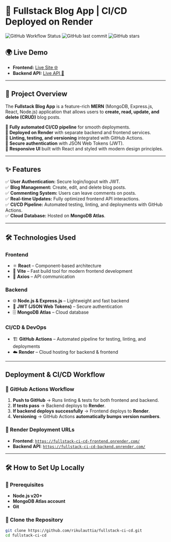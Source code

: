 # 🚀 Fullstack Blog App | CI/CD Deployed on Render

![GitHub Workflow Status](https://img.shields.io/github/actions/workflow/status/rikulauttia/fullstack-ci-cd/deployment.yml?branch=main)
![GitHub last commit](https://img.shields.io/github/last-commit/rikulauttia/fullstack-ci-cd)
![GitHub stars](https://img.shields.io/github/stars/rikulauttia/fullstack-ci-cd?style=social)

## 🌍 Live Demo

- **Frontend:** [Live Site 🌐](https://fullstack-ci-cd-frontend.onrender.com/)
- **Backend API:** [Live API 📡](https://fullstack-ci-cd-backend.onrender.com/)

---

## 📌 Project Overview

The **Fullstack Blog App** is a feature-rich **MERN** (MongoDB, Express.js, React, Node.js) application that allows users to **create, read, update, and delete (CRUD)** blog posts.

🔹 **Fully automated CI/CD pipeline** for smooth deployments.  
🔹 **Deployed on Render** with separate backend and frontend services.  
🔹 **Linting, testing, and versioning** integrated with GitHub Actions.  
🔹 **Secure authentication** with JSON Web Tokens (JWT).  
🔹 **Responsive UI** built with React and styled with modern design principles.

---

## ✨ Features

✅ **User Authentication:** Secure login/logout with JWT.  
✅ **Blog Management:** Create, edit, and delete blog posts.  
✅ **Commenting System:** Users can leave comments on posts.  
✅ **Real-time Updates:** Fully optimized frontend API interactions.  
✅ **CI/CD Pipeline:** Automated testing, linting, and deployments with GitHub Actions.  
✅ **Cloud Database:** Hosted on **MongoDB Atlas**.

---

## 🛠️ Technologies Used

### **Frontend**

- ⚛️ **React** – Component-based architecture
- 🚀 **Vite** – Fast build tool for modern frontend development
- 🔗 **Axios** – API communication

### **Backend**

- 🌐 **Node.js & Express.js** – Lightweight and fast backend
- 🔑 **JWT (JSON Web Tokens)** – Secure authentication
- 🗄️ **MongoDB Atlas** – Cloud database

### **CI/CD & DevOps**

- 🏗️ **GitHub Actions** – Automated pipeline for testing, linting, and deployments
- ☁️ **Render** – Cloud hosting for backend & frontend

---

## Deployment & CI/CD Workflow

### **🔹 GitHub Actions Workflow**

1. **Push to GitHub** → Runs linting & tests for both frontend and backend.
2. **If tests pass** → Backend deploys to **Render**.
3. **If backend deploys successfully** → Frontend deploys to **Render**.
4. **Versioning** → GitHub Actions **automatically bumps version numbers**.

### **🔹 Render Deployment URLs**

- **Frontend**: [`https://fullstack-ci-cd-frontend.onrender.com/`](https://fullstack-ci-cd-frontend.onrender.com/)
- **Backend API**: [`https://fullstack-ci-cd-backend.onrender.com/`](https://fullstack-ci-cd-backend.onrender.com/)

---

## 🛠️ How to Set Up Locally

### **🔹 Prerequisites**

- **Node.js v20+**
- **MongoDB Atlas account**
- **Git**

### **🔹 Clone the Repository**

```sh
git clone https://github.com/rikulauttia/fullstack-ci-cd.git
cd fullstack-ci-cd
```
